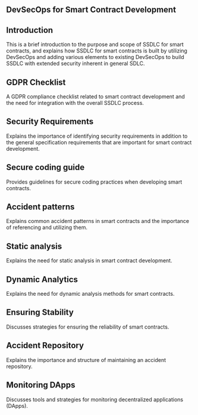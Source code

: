 ## DevSecOps for Smart Contract Development

## Introduction
This is a brief introduction to the purpose and scope of SSDLC for smart contracts, and explains how SSDLC for smart contracts is built by utilizing DevSecOps and adding various elements to existing DevSecOps to build SSDLC with extended security inherent in general SDLC.

## GDPR Checklist
A GDPR compliance checklist related to smart contract development and the need for integration with the overall SSDLC process.

## Security Requirements
Explains the importance of identifying security requirements in addition to the general specification requirements that are important for smart contract development.

## Secure coding guide
Provides guidelines for secure coding practices when developing smart contracts.

## Accident patterns
Explains common accident patterns in smart contracts and the importance of referencing and utilizing them.

## Static analysis
Explains the need for static analysis in smart contract development.

## Dynamic Analytics
Explains the need for dynamic analysis methods for smart contracts.

## Ensuring Stability
Discusses strategies for ensuring the reliability of smart contracts.

## Accident Repository
Explains the importance and structure of maintaining an accident repository.

## Monitoring DApps
Discusses tools and strategies for monitoring decentralized applications (DApps).


